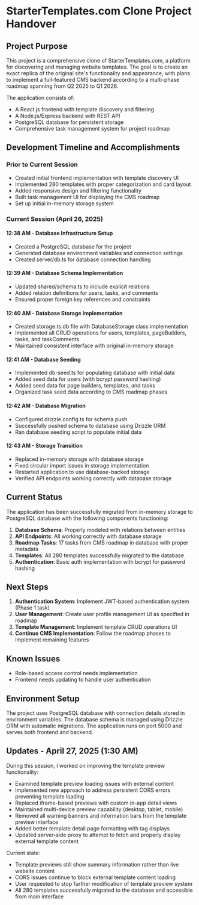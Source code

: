 # StarterTemplates.com Clone Project Handover

## Project Purpose
This project is a comprehensive clone of StarterTemplates.com, a platform for discovering and managing website templates. The goal is to create an exact replica of the original site's functionality and appearance, with plans to implement a full-featured CMS backend according to a multi-phase roadmap spanning from Q2 2025 to Q1 2026.

The application consists of:
- A React.js frontend with template discovery and filtering
- A Node.js/Express backend with REST API
- PostgreSQL database for persistent storage
- Comprehensive task management system for project roadmap

## Development Timeline and Accomplishments

### Prior to Current Session
- Created initial frontend implementation with template discovery UI
- Implemented 280 templates with proper categorization and card layout
- Added responsive design and filtering functionality
- Built task management UI for displaying the CMS roadmap
- Set up initial in-memory storage system

### Current Session (April 26, 2025)

#### 12:38 AM - Database Infrastructure Setup
- Created a PostgreSQL database for the project
- Generated database environment variables and connection settings
- Created server/db.ts for database connection handling

#### 12:39 AM - Database Schema Implementation
- Updated shared/schema.ts to include explicit relations
- Added relation definitions for users, tasks, and comments
- Ensured proper foreign key references and constraints

#### 12:40 AM - Database Storage Implementation
- Created storage.ts.db file with DatabaseStorage class implementation
- Implemented all CRUD operations for users, templates, pageBuilders, tasks, and taskComments
- Maintained consistent interface with original in-memory storage

#### 12:41 AM - Database Seeding
- Implemented db-seed.ts for populating database with initial data
- Added seed data for users (with bcrypt password hashing)
- Added seed data for page builders, templates, and tasks
- Organized task seed data according to CMS roadmap phases

#### 12:42 AM - Database Migration
- Configured drizzle.config.ts for schema push
- Successfully pushed schema to database using Drizzle ORM
- Ran database seeding script to populate initial data

#### 12:43 AM - Storage Transition
- Replaced in-memory storage with database storage
- Fixed circular import issues in storage implementation
- Restarted application to use database-backed storage
- Verified API endpoints working correctly with database storage

## Current Status
The application has been successfully migrated from in-memory storage to PostgreSQL database with the following components functioning:

1. **Database Schema**: Properly modeled with relations between entities
2. **API Endpoints**: All working correctly with database storage
3. **Roadmap Tasks**: 17 tasks from CMS roadmap in database with proper metadata
4. **Templates**: All 280 templates successfully migrated to the database
5. **Authentication**: Basic auth implementation with bcrypt for password hashing

## Next Steps
1. **Authentication System**: Implement JWT-based authentication system (Phase 1 task)
2. **User Management**: Create user profile management UI as specified in roadmap
3. **Template Management**: Implement template CRUD operations UI
4. **Continue CMS Implementation**: Follow the roadmap phases to implement remaining features

## Known Issues
- Role-based access control needs implementation
- Frontend needs updating to handle user authentication

## Environment Setup
The project uses PostgreSQL database with connection details stored in environment variables. The database schema is managed using Drizzle ORM with automatic migrations. The application runs on port 5000 and serves both frontend and backend.

## Updates - April 27, 2025 (1:30 AM)
During this session, I worked on improving the template preview functionality:

- Examined template preview loading issues with external content
- Implemented new approach to address persistent CORS errors preventing template loading
- Replaced iframe-based previews with custom in-app detail views 
- Maintained multi-device preview capability (desktop, tablet, mobile)
- Removed all warning banners and information bars from the template preview interface
- Added better template detail page formatting with tag displays
- Updated server-side proxy to attempt to fetch and properly display external template content

Current state:
- Template previews still show summary information rather than live website content
- CORS issues continue to block external template content loading
- User requested to stop further modification of template preview system
- All 280 templates successfully migrated to the database and accessible from main interface